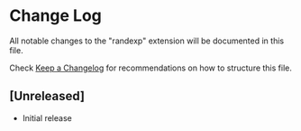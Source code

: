 # Change Log

All notable changes to the "randexp" extension will be documented in this file.

Check [Keep a Changelog](http://keepachangelog.com/) for recommendations on how to structure this file.

## [Unreleased]

- Initial release
